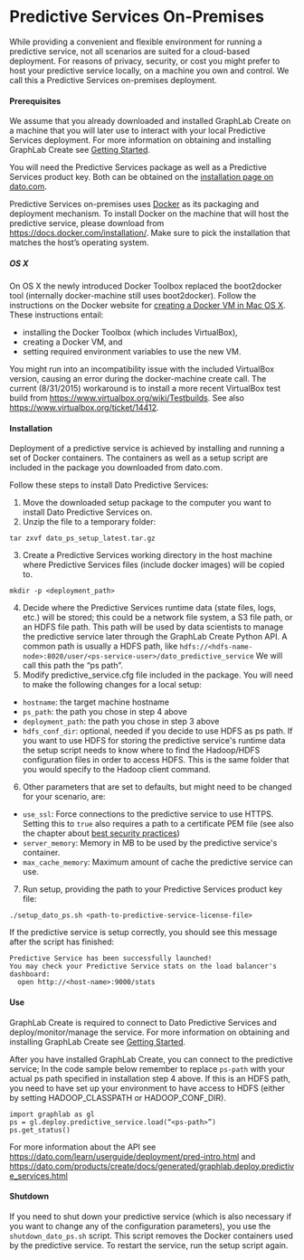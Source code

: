 # Predictive Services On-Premises
While providing a convenient and flexible environment for running a predictive service, not all scenarios are suited for a cloud-based deployment. For reasons of privacy, security, or cost you might prefer to host your predictive service locally, on a machine you own and control. We call this a Predictive Services on-premises deployment.

#### Prerequisites
We assume that you already downloaded and installed GraphLab Create on a machine that you will later use to interact with your local Predictive Services deployment. For more information on obtaining and installing GraphLab Create see [Getting Started](https://dato.com/learn/userguide/install.html).

You will need the Predictive Services package as well as a Predictive Services product key. Both can be obtained on the [installation page on dato.com](https://dato.com/download/install-dato-predictive-services.html).

Predictive Services on-premises uses [Docker](https://www.docker.com/) as its packaging and deployment mechanism. To install Docker on the machine that will host the predictive service, please download from https://docs.docker.com/installation/. Make sure to pick the installation that matches the host’s operating system.

##### OS X
On OS X the newly introduced Docker Toolbox replaced the boot2docker tool (internally docker-machine still uses boot2docker). Follow the instructions on the Docker website for [creating a Docker VM in Mac OS X](http://docs.docker.com/mac/step_one/). These instructions entail:

* installing the Docker Toolbox (which includes VirtualBox),
* creating a Docker VM, and
* setting required environment variables to use the new VM.

You might run into an incompatibility issue with the included VirtualBox version, causing an error during the docker-machine create call. The current (8/31/2015) workaround is to install a more recent VirtualBox test build from https://www.virtualbox.org/wiki/Testbuilds. See also https://www.virtualbox.org/ticket/14412.

#### Installation
Deployment of a predictive service is achieved by installing and running a set of Docker containers. The containers as well as a setup script are included in the package you downloaded from dato.com.

Follow these steps to install Dato Predictive Services:

1. Move the downloaded setup package to the computer you want to install Dato Predictive Services on.
2. Unzip the file to a temporary folder:
```
tar zxvf dato_ps_setup_latest.tar.gz
```
3. Create a Predictive Services working directory in the host machine where Predictive Services files (include docker images) will be copied to.
```
mkdir -p <deployment_path>
```
4. Decide where the Predictive Services runtime data (state files, logs, etc.) will be stored; this could be a network file system, a S3 file path, or an HDFS file path. This path will be used by data scientists to manage the predictive service later through the GraphLab Create Python API. A common path is usually a HDFS path, like `hdfs://<hdfs-name-node>:8020/user/<ps-service-user>/dato_predictive_service`
We will call this path the “ps path”.
5. Modify predictive_service.cfg file included in the package. You will need to make the following changes for a local setup:
 * `hostname`: the target machine hostname
 * `ps_path`: the path you chose in step 4 above
 * `deployment_path`: the path you chose in step 3 above
 * `hdfs_conf_dir`: optional, needed if you decide to use HDFS as ps path. If you want to use HDFS for storing the predictive service's runtime data the setup script needs to know where to find the Hadoop/HDFS configuration files in order to access HDFS. This is the same folder that you would specify to the Hadoop client command.
6. Other parameters that are set to defaults, but might need to be changed for your scenario, are:
 * `use_ssl`: Force connections to the predictive service to use HTTPS. Setting this to `true` also requires a path to a certificate PEM file (see also the chapter about [best security practices](pred-security.md))
 * `server_memory`: Memory in MB to be used by the predictive service's container.
 * `max_cache_memory`: Maximum amount of cache the predictive service can use.
7. Run setup, providing the path to your Predictive Services product key file:
```
./setup_dato_ps.sh <path-to-predictive-service-license-file>
```

If the predictive service is setup correctly, you should see this message after the script has finished:
```
Predictive Service has been successfully launched!
You may check your Predictive Service stats on the load balancer's dashboard:
  open http://<host-name>:9000/stats
```

#### Use
GraphLab Create is required to connect to Dato Predictive Services and deploy/monitor/manage the service. For more information on obtaining and installing GraphLab Create see [Getting Started](https://dato.com/learn/userguide/install.html).

After you have installed GraphLab Create, you can connect to the predictive service; In the code sample below remember to replace `ps-path` with your actual ps path specified in installation step 4 above. If this is an HDFS path, you need to have set up your environment to have access to HDFS (either by setting HADOOP_CLASSPATH or HADOOP_CONF_DIR).

```
import graphlab as gl
ps = gl.deploy.predictive_service.load(“<ps-path>”)
ps.get_status()
```

For more information about the API see https://dato.com/learn/userguide/deployment/pred-intro.html and https://dato.com/products/create/docs/generated/graphlab.deploy.predictive_services.html

#### Shutdown
If you need to shut down your predictive service (which is also necessary if you want to change any of the configuration parameters), you use the `shutdown_dato_ps.sh` script. This script removes the Docker containers used by the predictive service. To restart the service, run the setup script again.
